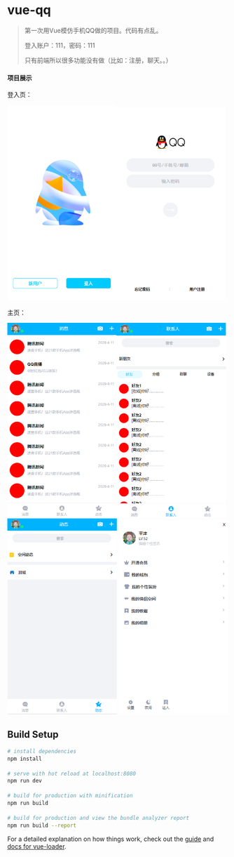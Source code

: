 # vue-qq

> 第一次用Vue模仿手机QQ做的项目。代码有点乱。
>
> 登入账户：111，密码：111
>
> 只有前端所以很多功能没有做（比如：注册，聊天。。）

#### 项目展示

登入页：

<img src="/static/images/login-1.png" alt="login_1" style="zoom: 67%;" /><img src="/static/images/login-2.png" alt="login_1" style="zoom: 67%;" /> 

主页：

<img src="static/images/home-1.png" alt="home-1" style="zoom:67%;" /><img src="/static/images/home-2.png" alt="home-2" style="zoom:67%;" /><img src="/static/images/home-3.png" alt="home-3" style="zoom:67%;" />
<img src="/static/images/home-4.png" alt="home-4" style="zoom:67%;" />



## Build Setup

``` bash
# install dependencies
npm install

# serve with hot reload at localhost:8080
npm run dev

# build for production with minification
npm run build

# build for production and view the bundle analyzer report
npm run build --report
```

For a detailed explanation on how things work, check out the [guide](http://vuejs-templates.github.io/webpack/) and [docs for vue-loader](http://vuejs.github.io/vue-loader).
